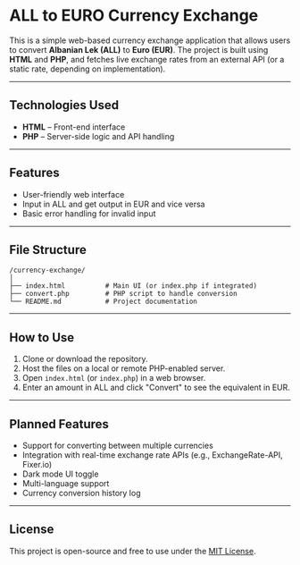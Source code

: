 # ALL to EURO Currency Exchange

This is a simple web-based currency exchange application that allows users to convert **Albanian Lek (ALL)** to **Euro (EUR)**. The project is built using **HTML** and **PHP**, and fetches live exchange rates from an external API (or a static rate, depending on implementation).

---

## Technologies Used

* **HTML** – Front-end interface
* **PHP** – Server-side logic and API handling

---

## Features

* User-friendly web interface
* Input in ALL and get output in EUR and vice versa
* Basic error handling for invalid input

---

## File Structure

```
/currency-exchange/
│
├── index.html          # Main UI (or index.php if integrated)
├── convert.php         # PHP script to handle conversion
└── README.md           # Project documentation
```

---

## How to Use

1. Clone or download the repository.
2. Host the files on a local or remote PHP-enabled server.
3. Open `index.html` (or `index.php`) in a web browser.
4. Enter an amount in ALL and click "Convert" to see the equivalent in EUR.

---

## Planned Features

* Support for converting between multiple currencies
* Integration with real-time exchange rate APIs (e.g., ExchangeRate-API, Fixer.io)
* Dark mode UI toggle
* Multi-language support
* Currency conversion history log

---

## License

This project is open-source and free to use under the [MIT License](LICENSE).
